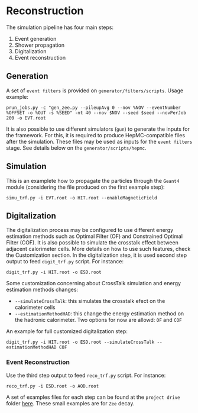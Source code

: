 

# Reconstruction

The simulation pipeline has four main steps:

1. Event generation
2. Shower propagation
3. Digitalization
4. Event reconstruction


## Generation

A set of `event filters` is provided on `generator/filters/scripts`. Usage example:

```
prun_jobs.py -c "gen_zee.py --pileupAvg 0 --nov %NOV --eventNumber %OFFSET -o %OUT -s %SEED" -nt 40 --nov $NOV --seed $seed --novPerJob 200 -o EVT.root
```

It is also possible to use different simulators (`gun`) to generate the inputs for the framework. For this, it is required to produce HepMC-compatible files after the simulation. These files may be used as inputs for the `event filters` stage. See details below on the `generator/scripts/hepmc`.


## Simulation

This is an examplete how to propagate the particles through the `Geant4` module (considering the file produced on the first example step):

```
simu_trf.py -i EVT.root -o HIT.root --enableMagneticField
```

##  Digitalization

The digitalization process may be configured to use different energy estimation methods such as Optimal Filter (OF) and Constrained Optimal Filter (COF). It is also possible to simulate the crosstalk effect between adjacent calorimeter cells. More details on how to use such features, check the Customization section. In the digitalization step, it is used second step output to feed `digit_trf.py` script. For instance: 

```
digit_trf.py -i HIT.root -o ESD.root
```

Some customization concerning about CrossTalk simulation and energy estimation methods changes:

- ```--simulateCrossTalk```: this simulates the crosstalk efect on the calorimeter cells
- ```--estimationMethodHAD```: this change the energy estimation method on the hadronic calorimeter. Two options for now are allowd: ```OF``` and ```COF```

An example for full customized digitalization step:

```
digit_trf.py -i HIT.root -o ESD.root --simulateCrossTalk --estimationMethodHAD COF
```

### Event Reconstruction

Use the third step output to feed `reco_trf.py` script. For instance:

```
reco_trf.py -i ESD.root -o AOD.root
```

A set of examples files for each step can be found at the ```project drive``` folder [here](https://drive.google.com/drive/folders/1z3h6kP0VTVNml4sIQ8sB6eZtwXnrAdtG?usp=share_link). These small examples are for `Zee` decay.



